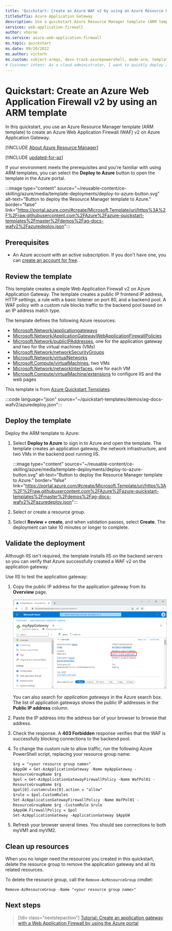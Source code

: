 ```yaml
---
title: 'Quickstart: Create an Azure WAF v2 by using an Azure Resource Manager template'
titleSuffix: Azure Application Gateway
description: Use a quickstart Azure Resource Manager template (ARM template) to create a Web Application Firewall v2 on Azure Application Gateway.
services: web-application-firewall
author: vhorne
ms.service: azure-web-application-firewall
ms.topic: quickstart
ms.date: 09/20/2022
ms.author: victorh
ms.custom: subject-armqs, devx-track-azurepowershell, mode-arm, template-quickstart, devx-track-arm-template
# Customer intent: As a cloud administrator, I want to quickly deploy a Web Application Firewall v2 on Azure Application Gateway for production environments or to evaluate WAF v2 functionality.
---
```


# Quickstart: Create an Azure Web Application Firewall v2 by using an ARM template

In this quickstart, you use an Azure Resource Manager template (ARM template) to create an Azure Web Application Firewall (WAF) v2 on Azure Application Gateway.

[!INCLUDE [About Azure Resource Manager](~/reusable-content/ce-skilling/azure/includes/resource-manager-quickstart-introduction.md)]

[!INCLUDE [updated-for-az](~/reusable-content/ce-skilling/azure/includes/updated-for-az.md)]

If your environment meets the prerequisites and you're familiar with using ARM templates, you can select the **Deploy to Azure** button to open the template in the Azure portal.

:::image type="content" source="~/reusable-content/ce-skilling/azure/media/template-deployments/deploy-to-azure-button.svg" alt-text="Button to deploy the Resource Manager template to Azure." border="false" link="https://portal.azure.com/#create/Microsoft.Template/uri/https%3A%2F%2Fraw.githubusercontent.com%2FAzure%2Fazure-quickstart-templates%2Fmaster%2Fdemos%2Fag-docs-wafv2%2Fazuredeploy.json":::

## Prerequisites

- An Azure account with an active subscription. If you don't have one, you can [create an account for free](https://azure.microsoft.com/free/?WT.mc_id=A261C142F).

## Review the template

This template creates a simple Web Application Firewall v2 on Azure Application Gateway. The template creates a public IP frontend IP address, HTTP settings, a rule with a basic listener on port 80, and a backend pool. A WAF policy with a custom rule blocks traffic to the backend pool based on an IP address match type.

The template defines the following Azure resources:

- [Microsoft.Network/applicationgateways](/azure/templates/microsoft.network/applicationgateways)
- [Microsoft.Network/ApplicationGatewayWebApplicationFirewallPolicies](/azure/templates/microsoft.network/ApplicationGatewayWebApplicationFirewallPolicies)
- [Microsoft.Network/publicIPAddresses](/azure/templates/microsoft.network/publicipaddresses), one for the application gateway and two for the virtual machines (VMs)
- [Microsoft.Network/networkSecurityGroups](/azure/templates/microsoft.network/networksecuritygroups)
- [Microsoft.Network/virtualNetworks](/azure/templates/microsoft.network/virtualnetworks)
- [Microsoft.Compute/virtualMachines](/azure/templates/microsoft.compute/virtualmachines), two VMs
- [Microsoft.Network/networkInterfaces](/azure/templates/microsoft.network/networkinterfaces), one for each VM
- [Microsoft.Compute/virtualMachine/extensions](/azure/templates/microsoft.compute/virtualmachines/extensions) to configure IIS and the web pages

This template is from [Azure Quickstart Templates](https://azure.microsoft.com/resources/templates/ag-docs-wafv2/).

:::code language="json" source="~/quickstart-templates/demos/ag-docs-wafv2/azuredeploy.json":::

## Deploy the template

Deploy the ARM template to Azure:

1. Select **Deploy to Azure** to sign in to Azure and open the template. The template creates an application gateway, the network infrastructure, and two VMs in the backend pool running IIS.

   :::image type="content" source="~/reusable-content/ce-skilling/azure/media/template-deployments/deploy-to-azure-button.svg" alt-text="Button to deploy the Resource Manager template to Azure." border="false" link="https://portal.azure.com/#create/Microsoft.Template/uri/https%3A%2F%2Fraw.githubusercontent.com%2FAzure%2Fazure-quickstart-templates%2Fmaster%2Fdemos%2Fag-docs-wafv2%2Fazuredeploy.json":::

1. Select or create a resource group.
1. Select **Review + create**, and when validation passes, select **Create**. The deployment can take 10 minutes or longer to complete.

## Validate the deployment

Although IIS isn't required, the template installs IIS on the backend servers so you can verify that Azure successfully created a WAF v2 on the application gateway.

Use IIS to test the application gateway:

1. Copy the public IP address for the application gateway from its **Overview** page.

   ![Screenshot that shows the application gateway public IP address.](../../application-gateway/media/application-gateway-create-gateway-portal/application-gateway-record-ag-address.png)

   You can also search for *application gateways* in the Azure search box. The list of application gateways shows the public IP addresses in the **Public IP address** column.

1. Paste the IP address into the address bar of your browser to browse that address.
1. Check the response. A **403 Forbidden** response verifies that the WAF is successfully blocking connections to the backend pool.
1. To change the custom rule to allow traffic, run the following Azure PowerShell script, replacing your resource group name:

   ```azurepowershell
   $rg = "<your resource group name>"
   $AppGW = Get-AzApplicationGateway -Name myAppGateway -ResourceGroupName $rg
   $pol = Get-AzApplicationGatewayFirewallPolicy -Name WafPol01 -ResourceGroupName $rg
   $pol[0].customrules[0].action = "allow"
   $rule = $pol.CustomRules
   Set-AzApplicationGatewayFirewallPolicy -Name WafPol01 -ResourceGroupName $rg -CustomRule $rule
   $AppGW.FirewallPolicy = $pol
   Set-AzApplicationGateway -ApplicationGateway $AppGW
   ```

1. Refresh your browser several times. You should see connections to both myVM1 and myVM2.

## Clean up resources

When you no longer need the resources you created in this quickstart, delete the resource group to remove the application gateway and all its related resources.

To delete the resource group, call the `Remove-AzResourceGroup` cmdlet:

```azurepowershell-interactive
Remove-AzResourceGroup -Name "<your resource group name>"
```

## Next steps

> [!div class="nextstepaction"]
> [Tutorial: Create an application gateway with a Web Application Firewall by using the Azure portal](application-gateway-web-application-firewall-portal.md)
